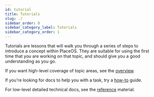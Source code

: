 ```yaml
---
id: tutorial
title: Tutorials
slug: ./
sidebar_order: 0
sidebar_category_label: Tutorials
sidebar_category_order: 1
---
```


Tutorials are lessons that will walk you through a series of steps to introduce a concept within PlaceOS.
They are suitable for using the first time that you are working on that topic, and should give you a good understanding as you go.

If you want high-level coverage of topic areas, see the [overview](../overview).

If you're looking for docs to help you with a task, try a [how-to](../how-to/) guide.

For low-level detailed technical docs, see the [reference](../reference/) material.
